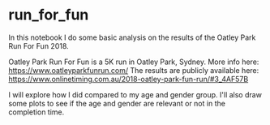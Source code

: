 # run_for_fun
In this notebook I do some basic analysis on the results of the Oatley Park Run For Fun 2018.

Oatley Park Run For Fun is a 5K run in Oatley Park, Sydney. More info here: https://www.oatleyparkfunrun.com/
The results are publicly available here: https://www.onlinetiming.com.au/2018-oatley-park-fun-run/#3_4AF57B

I will explore how I did compared to my age and gender group.
I'll also draw some plots to see if the age and gender are relevant or not in the completion time.
